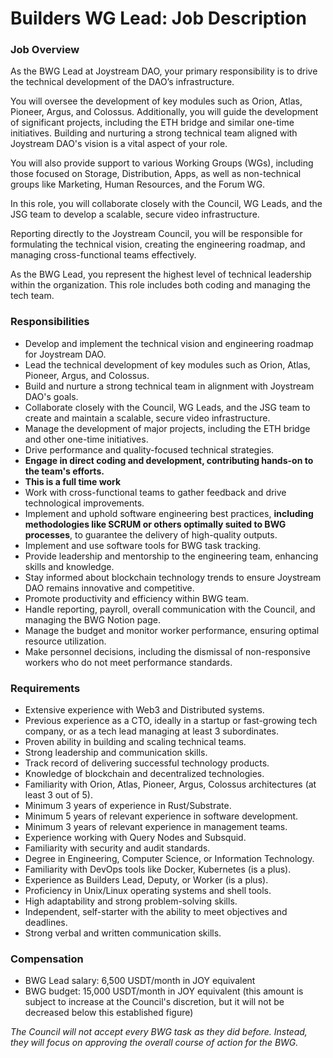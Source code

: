 # Builders WG Lead: Job Description

### **Job Overview**

As the BWG Lead at Joystream DAO, your primary responsibility is to drive the technical development of the DAO’s infrastructure. 

You will oversee the development of key modules such as Orion, Atlas, Pioneer, Argus, and Colossus. Additionally, you will guide the development of significant projects, including the ETH bridge and similar one-time initiatives. Building and nurturing a strong technical team aligned with Joystream DAO's vision is a vital aspect of your role.

You will also provide support to various Working Groups (WGs), including those focused on Storage, Distribution, Apps, as well as non-technical groups like Marketing, Human Resources, and the Forum WG.

In this role, you will collaborate closely with the Council, WG Leads, and the JSG team to develop a scalable, secure video infrastructure.

Reporting directly to the Joystream Council, you will be responsible for formulating the technical vision, creating the engineering roadmap, and managing cross-functional teams effectively.

As the BWG Lead, you represent the highest level of technical leadership within the organization. This role includes both coding and managing the tech team.

### **Responsibilities**

- Develop and implement the technical vision and engineering roadmap for Joystream DAO.
- Lead the technical development of key modules such as Orion, Atlas, Pioneer, Argus, and Colossus.
- Build and nurture a strong technical team in alignment with Joystream DAO's goals.
- Collaborate closely with the Council, WG Leads, and the JSG team to create and maintain a scalable, secure video infrastructure.
- Manage the development of major projects, including the ETH bridge and other one-time initiatives.
- Drive performance and quality-focused technical strategies.
- **Engage in direct coding and development, contributing hands-on to the team's efforts.**
- **This is a full time work**
- Work with cross-functional teams to gather feedback and drive technological improvements.
- Implement and uphold software engineering best practices, **including methodologies like SCRUM or others optimally suited to BWG processes**, to guarantee the delivery of high-quality outputs.
- Implement and use software tools for BWG task tracking.
- Provide leadership and mentorship  to the engineering team, enhancing skills and knowledge.
- Stay informed about blockchain technology trends to ensure Joystream DAO remains innovative and competitive.
- Promote productivity and efficiency within BWG team.
- Handle reporting, payroll, overall communication with the Council, and managing the BWG Notion page.
- Manage the budget and monitor worker performance, ensuring optimal resource utilization.
- Make personnel decisions, including the dismissal of non-responsive workers who do not meet performance standards.

### **Requirements**

- Extensive experience with Web3 and Distributed systems.
- Previous experience as a CTO, ideally in a startup or fast-growing tech company, or as a tech lead managing at least 3 subordinates.
- Proven ability in building and scaling technical teams.
- Strong leadership and communication skills.
- Track record of delivering successful technology products.
- Knowledge of blockchain and decentralized technologies.
- Familiarity with Orion, Atlas, Pioneer, Argus, Colossus architectures (at least 3 out of 5).
- Minimum 3 years of experience in Rust/Substrate.
- Minimum 5 years of relevant experience in software development.
- Minimum 3 years of relevant experience in management teams.
- Experience working with Query Nodes and Subsquid.
- Familiarity with security and audit standards.
- Degree in Engineering, Computer Science, or Information Technology.
- Familiarity with DevOps tools like Docker, Kubernetes (is a plus).
- Experience as Builders Lead, Deputy, or Worker (is a plus).
- Proficiency in Unix/Linux operating systems and shell tools.
- High adaptability and strong problem-solving skills.
- Independent, self-starter with the ability to meet objectives and deadlines.
- Strong verbal and written communication skills.

### **Compensation**

- BWG Lead salary: 6,500 USDT/month in JOY equivalent
- BWG budget: 15,000 USDT/month in JOY equivalent (this amount is subject to increase at the Council's discretion, but it will not be decreased below this established figure)

*The Council will not accept every BWG task as they did before. Instead, they will focus on approving the overall course of action for the BWG.*
